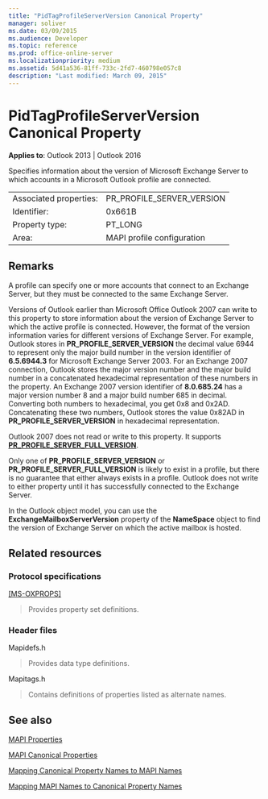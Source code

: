 ```yaml
---
title: "PidTagProfileServerVersion Canonical Property" 
manager: soliver
ms.date: 03/09/2015
ms.audience: Developer
ms.topic: reference
ms.prod: office-online-server
ms.localizationpriority: medium
ms.assetid: 5d41a536-81ff-733c-2fd7-460798e057c8
description: "Last modified: March 09, 2015"
---
```


# PidTagProfileServerVersion Canonical Property

**Applies to**: Outlook 2013 | Outlook 2016
  
Specifies information about the version of Microsoft Exchange Server to which accounts in a Microsoft Outlook profile are connected.
  
|||
|:-----|:-----|
|Associated properties:  <br/> |PR_PROFILE_SERVER_VERSION  <br/> |
|Identifier:  <br/> |0x661B  <br/> |
|Property type:  <br/> |PT_LONG  <br/> |
|Area:  <br/> |MAPI profile configuration  <br/> |

## Remarks

A profile can specify one or more accounts that connect to an Exchange Server, but they must be connected to the same Exchange Server.
  
Versions of Outlook earlier than Microsoft Office Outlook 2007 can write to this property to store information about the version of Exchange Server to which the active profile is connected. However, the format of the version information varies for different versions of Exchange Server. For example, Outlook stores in **PR_PROFILE_SERVER_VERSION** the decimal value 6944 to represent only the major build number in the version identifier of **6.5.6944.3** for Microsoft Exchange Server 2003. For an Exchange 2007 connection, Outlook stores the major version number and the major build number in a concatenated hexadecimal representation of these numbers in the property. An Exchange 2007 version identifier of **8.0.685.24** has a major version number 8 and a major build number 685 in decimal. Converting both numbers to hexadecimal, you get 0x8 and 0x2AD. Concatenating these two numbers, Outlook stores the value 0x82AD in **PR_PROFILE_SERVER_VERSION** in hexadecimal representation.
  
Outlook 2007 does not read or write to this property. It supports **[PR_PROFILE_SERVER_FULL_VERSION](pidtagprofileserverfullversion-canonical-property.md)**.
  
Only one of **PR_PROFILE_SERVER_VERSION** or **PR_PROFILE_SERVER_FULL_VERSION** is likely to exist in a profile, but there is no guarantee that either always exists in a profile. Outlook does not write to either property until it has successfully connected to the Exchange Server.
  
In the Outlook object model, you can use the **ExchangeMailboxServerVersion** property of the **NameSpace** object to find the version of Exchange Server on which the active mailbox is hosted.
  
## Related resources

### Protocol specifications

[[MS-OXPROPS]](https://msdn.microsoft.com/library/f6ab1613-aefe-447d-a49c-18217230b148%28Office.15%29.aspx)
  
> Provides property set definitions.

### Header files

Mapidefs.h
  
> Provides data type definitions.

Mapitags.h
  
> Contains definitions of properties listed as alternate names.

## See also

[MAPI Properties](mapi-properties.md)
  
[MAPI Canonical Properties](mapi-canonical-properties.md)
  
[Mapping Canonical Property Names to MAPI Names](mapping-canonical-property-names-to-mapi-names.md)
  
[Mapping MAPI Names to Canonical Property Names](mapping-mapi-names-to-canonical-property-names.md)
